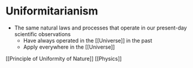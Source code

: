 # Uniformitarianism

- The same natural laws and processes that operate in our present-day scientific observations
  - Have always operated in the [[Universe]] in the past
  - Apply everywhere in the [[Universe]]

[[Principle of Uniformity of Nature]] [[Physics]]

